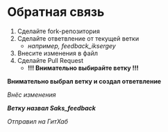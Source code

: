 # Обратная связь 
1. Сделайте fork-репозитория
2. Сделайте ответвление от текущей ветки
   - *например, feedback_iksergey*
3. Внесите изменения в файл
4. Сделайте Pull Request
   - **!!! Внимательно выбирайте ветку !!!** 

**Внимательно выбрал ветку и создал ответвление** 

*Внёс изменения*

***Ветку назвал Saks_feedback***

*Отправил на ГитХаб*
